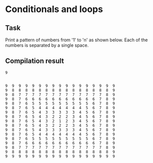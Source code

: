 # Conditionals and loops
## Task 
Print a pattern of numbers from '1' to 'n' as shown below. Each of the numbers is separated by a single space.

## Compilation result

```
9


9  9  9  9  9  9  9  9  9  9  9  9  9  9  9  9  9  
9  8  8  8  8  8  8  8  8  8  8  8  8  8  8  8  9  
9  8  7  7  7  7  7  7  7  7  7  7  7  7  7  8  9  
9  8  7  6  6  6  6  6  6  6  6  6  6  6  7  8  9  
9  8  7  6  5  5  5  5  5  5  5  5  5  6  7  8  9  
9  8  7  6  5  4  4  4  4  4  4  4  5  6  7  8  9  
9  8  7  6  5  4  3  3  3  3  3  4  5  6  7  8  9  
9  8  7  6  5  4  3  2  2  2  3  4  5  6  7  8  9  
9  8  7  6  5  4  3  2  1  2  3  4  5  6  7  8  9  
9  8  7  6  5  4  3  2  2  2  3  4  5  6  7  8  9  
9  8  7  6  5  4  3  3  3  3  3  4  5  6  7  8  9  
9  8  7  6  5  4  4  4  4  4  4  4  5  6  7  8  9  
9  8  7  6  5  5  5  5  5  5  5  5  5  6  7  8  9  
9  8  7  6  6  6  6  6  6  6  6  6  6  6  7  8  9  
9  8  7  7  7  7  7  7  7  7  7  7  7  7  7  8  9  
9  8  8  8  8  8  8  8  8  8  8  8  8  8  8  8  9  
9  9  9  9  9  9  9  9  9  9  9  9  9  9  9  9  9  
```